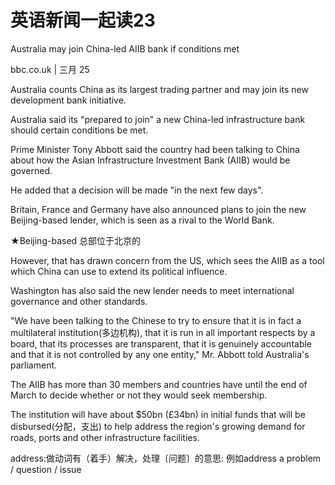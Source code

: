 # 英语新闻一起读23

Australia may join China-led AIIB bank if conditions met

bbc.co.uk | 三月 25

Australia counts China as its largest trading partner and may join its new development bank initiative.

Australia said its "prepared to join" a new China-led infrastructure bank should certain conditions be met.

Prime Minister Tony Abbott said the country had been talking to China about how the Asian Infrastructure Investment Bank (AIIB) would be governed.

He added that a decision will be made "in the next few days".

Britain, France and Germany have also announced plans to join the new Beijing-based lender, which is seen as a rival to the World Bank.

★Beijing-based 总部位于北京的

However, that has drawn concern from the US, which sees the AIIB as a tool which China can use to extend its political influence.

Washington has also said the new lender needs to meet international governance and other standards.

"We have been talking to the Chinese to try to ensure that it is in fact a multilateral institution(多边机构), that it is run in all important respects by a board, that its processes are transparent, that it is genuinely accountable and that it is not controlled by any one entity," Mr. Abbott told Australia's parliament.

The AIIB has more than 30 members and countries have until the end of March to decide whether or not they would seek membership.

The institution will have about $50bn (£34bn) in initial funds that will be disbursed(分配，支出) to help address the region's growing demand for roads, ports and other infrastructure facilities.

address:做动词有（着手）解决，处理〔问题〕的意思:  例如address a problem / question / issue